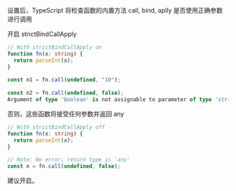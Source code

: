 
设置后，TypeScript 将检查函数的内置方法 call, bind, aplly 是否使用正确参数进行调用

开启 strictBindCallApply
```ts
// With strictBindCallApply on
function fn(x: string) {
  return parseInt(x);
}
 
const n1 = fn.call(undefined, "10");
 
const n2 = fn.call(undefined, false);
Argument of type 'boolean' is not assignable to parameter of type 'string'.
```

否则，这些函数将接受任何参数并返回 any
```ts
// With strictBindCallApply off
function fn(x: string) {
  return parseInt(x);
}
 
// Note: No error; return type is 'any'
const n = fn.call(undefined, false);
```

建议开启。